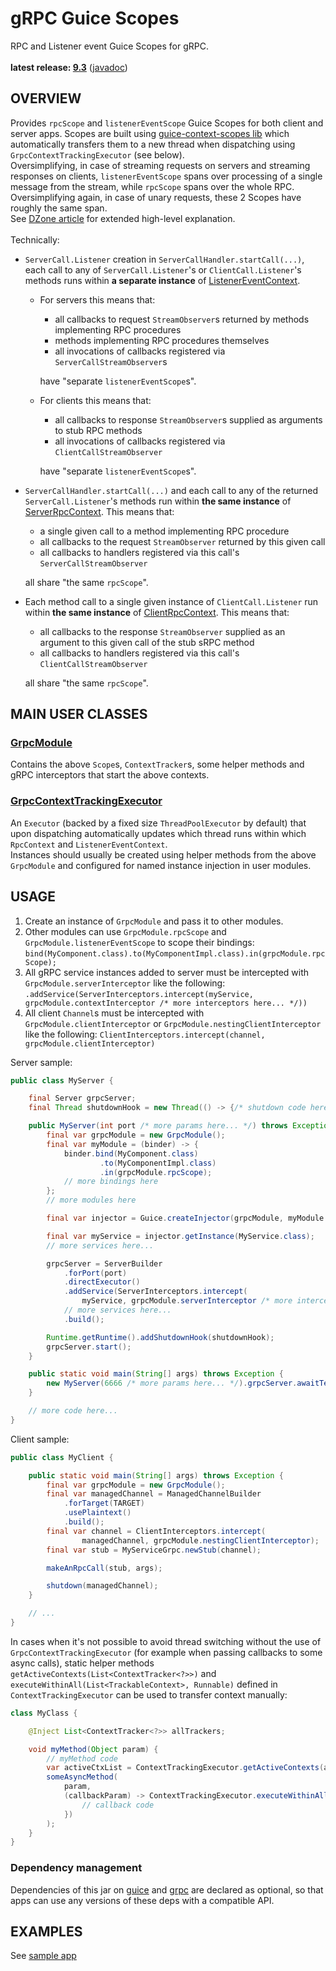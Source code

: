 # gRPC Guice Scopes

RPC and Listener event Guice Scopes for gRPC.<br/>
<br/>
**latest release: [9.3](https://search.maven.org/artifact/pl.morgwai.base/grpc-scopes/9.3/jar)**
([javadoc](https://javadoc.io/doc/pl.morgwai.base/grpc-scopes/9.3))


## OVERVIEW

Provides `rpcScope` and `listenerEventScope` Guice Scopes for both client and server apps. Scopes are built using [guice-context-scopes lib](https://github.com/morgwai/guice-context-scopes) which automatically transfers them to a new thread when dispatching using `GrpcContextTrackingExecutor` (see below).<br/>
Oversimplifying, in case of streaming requests on servers and streaming responses on clients, `listenerEventScope` spans over processing of a single message from the stream, while `rpcScope` spans over the whole RPC. Oversimplifying again, in case of unary requests, these 2 Scopes have roughly the same span.<br/>
See [DZone article](https://dzone.com/articles/combining-grpc-with-guice) for extended high-level explanation.<br/>
<br/>
Technically:
* `ServerCall.Listener` creation in `ServerCallHandler.startCall(...)`, each call to any of `ServerCall.Listener`'s or `ClientCall.Listener`'s methods runs within **a separate instance** of [ListenerEventContext](src/main/java/pl/morgwai/base/grpc/scopes/ListenerEventContext.java).
  * For servers this means that:
    * all callbacks to request `StreamObserver`s returned by methods implementing RPC procedures
    * methods implementing RPC procedures themselves
    * all invocations of callbacks registered via `ServerCallStreamObserver`s
    
    have "separate `listenerEventScope`s".
  * For clients this means that:
    * all callbacks to response `StreamObserver`s supplied as arguments to stub RPC methods
    * all invocations of callbacks registered via `ClientCallStreamObserver`
    
    have "separate `listenerEventScope`s".
* `ServerCallHandler.startCall(...)` and each call to any of the returned `ServerCall.Listener`'s methods run within **the same instance** of [ServerRpcContext](src/main/java/pl/morgwai/base/grpc/scopes/ServerRpcContext.java). This means that:
  * a single given call to a method implementing RPC procedure
  * all callbacks to the request `StreamObserver` returned by this given call
  * all callbacks to handlers registered via this call's `ServerCallStreamObserver`
  
  all share "the same `rpcScope`".
* Each method call to a single given instance of `ClientCall.Listener` run within **the same instance** of [ClientRpcContext](src/main/java/pl/morgwai/base/grpc/scopes/ClientRpcContext.java). This means that:
  * all callbacks to the response `StreamObserver` supplied as an argument to this given call of the stub sRPC method
  * all callbacks to handlers registered via this call's `ClientCallStreamObserver`
  
  all share "the same `rpcScope`".


## MAIN USER CLASSES

### [GrpcModule](src/main/java/pl/morgwai/base/grpc/scopes/GrpcModule.java)
Contains the above `Scope`s, `ContextTracker`s, some helper methods and gRPC interceptors that start the above contexts.

### [GrpcContextTrackingExecutor](src/main/java/pl/morgwai/base/grpc/scopes/GrpcContextTrackingExecutor.java)
An `Executor` (backed by a fixed size `ThreadPoolExecutor` by default) that upon dispatching automatically updates which thread runs within which `RpcContext` and `ListenerEventContext`.<br/>
Instances should usually be created using helper methods from the above `GrpcModule` and configured for named instance injection in user modules.


## USAGE

1. Create an instance of `GrpcModule` and pass it to other modules.
1. Other modules can use `GrpcModule.rpcScope` and `GrpcModule.listenerEventScope` to scope their bindings: `bind(MyComponent.class).to(MyComponentImpl.class).in(grpcModule.rpcScope);`
1. All gRPC service instances added to server must be intercepted with `GrpcModule.serverInterceptor` like the following: `.addService(ServerInterceptors.intercept(myService, grpcModule.contextInterceptor /* more interceptors here... */))`
1. All client `Channel`s must be intercepted with `GrpcModule.clientInterceptor` or `GrpcModule.nestingClientInterceptor` like the following: `ClientInterceptors.intercept(channel, grpcModule.clientInterceptor)`


Server sample:
```java
public class MyServer {

    final Server grpcServer;
    final Thread shutdownHook = new Thread(() -> {/* shutdown code here... */});

    public MyServer(int port /* more params here... */) throws Exception {
        final var grpcModule = new GrpcModule();
        final var myModule = (binder) -> {
            binder.bind(MyComponent.class)
                    .to(MyComponentImpl.class)
                    .in(grpcModule.rpcScope);
            // more bindings here
        };
        // more modules here

        final var injector = Guice.createInjector(grpcModule, myModule /* more modules here... */);

        final var myService = injector.getInstance(MyService.class);
        // more services here...

        grpcServer = ServerBuilder
            .forPort(port)
            .directExecutor()
            .addService(ServerInterceptors.intercept(
                myService, grpcModule.serverInterceptor /* more interceptors here... */))
            // more services here...
            .build();

        Runtime.getRuntime().addShutdownHook(shutdownHook);
        grpcServer.start();
    }

    public static void main(String[] args) throws Exception {
        new MyServer(6666 /* more params here... */).grpcServer.awaitTermination();
    }

    // more code here...
}
```

Client sample:
```java
public class MyClient {

    public static void main(String[] args) throws Exception {
        final var grpcModule = new GrpcModule();
        final var managedChannel = ManagedChannelBuilder
            .forTarget(TARGET)
            .usePlaintext()
            .build();
        final var channel = ClientInterceptors.intercept(
                managedChannel, grpcModule.nestingClientInterceptor);
        final var stub = MyServiceGrpc.newStub(channel);

        makeAnRpcCall(stub, args);

        shutdown(managedChannel);
    }

    // ...
}
```

In cases when it's not possible to avoid thread switching without the use of `GrpcContextTrackingExecutor` (for example when passing callbacks to some async calls), static helper methods `getActiveContexts(List<ContextTracker<?>>)` and `executeWithinAll(List<TrackableContext>, Runnable)` defined in `ContextTrackingExecutor` can be used to transfer context manually:

```java
class MyClass {

    @Inject List<ContextTracker<?>> allTrackers;

    void myMethod(Object param) {
        // myMethod code
        var activeCtxList = ContextTrackingExecutor.getActiveContexts(allTrackers);
        someAsyncMethod(
            param,
            (callbackParam) -> ContextTrackingExecutor.executeWithinAll(activeCtxList, () -> {
                // callback code
            })
        );
    }
}
```

### Dependency management
Dependencies of this jar on [guice](https://search.maven.org/artifact/com.google.inject/guice) and [grpc](https://search.maven.org/search?q=g:io.grpc) are declared as optional, so that apps can use any versions of these deps with a compatible API.


## EXAMPLES

See [sample app](sample)

